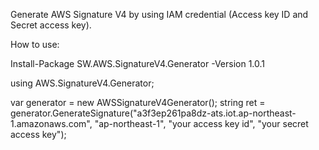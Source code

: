 Generate AWS Signature V4 by using IAM credential (Access key ID and Secret access key).

How to use:

Install-Package SW.AWS.SignatureV4.Generator -Version 1.0.1

using AWS.SignatureV4.Generator;

var generator = new AWSSignatureV4Generator();
string ret = generator.GenerateSignature("a3f3ep261pa8dz-ats.iot.ap-northeast-1.amazonaws.com", "ap-northeast-1", "your access key id", "your secret access key");
